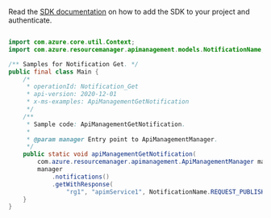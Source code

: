 Read the [SDK documentation](https://github.com/Azure/azure-sdk-for-java/blob/azure-resourcemanager-apimanagement_1.0.0-beta.2/sdk/apimanagement/azure-resourcemanager-apimanagement/README.md) on how to add the SDK to your project and authenticate.

```java

import com.azure.core.util.Context;
import com.azure.resourcemanager.apimanagement.models.NotificationName;

/** Samples for Notification Get. */
public final class Main {
    /*
     * operationId: Notification_Get
     * api-version: 2020-12-01
     * x-ms-examples: ApiManagementGetNotification
     */
    /**
     * Sample code: ApiManagementGetNotification.
     *
     * @param manager Entry point to ApiManagementManager.
     */
    public static void apiManagementGetNotification(
        com.azure.resourcemanager.apimanagement.ApiManagementManager manager) {
        manager
            .notifications()
            .getWithResponse(
                "rg1", "apimService1", NotificationName.REQUEST_PUBLISHER_NOTIFICATION_MESSAGE, Context.NONE);
    }
}
```
